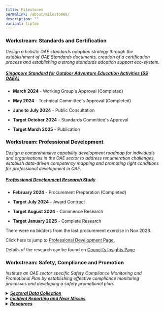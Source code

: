 ```yaml
---
title: Milestones
permalink: /about/milestones/
description: ""
variant: tiptap
---
```

<h3><strong>Workstream: Standards and Certification</strong></h3>
<p><em>Design a holistic OAE standards adoption strategy through the establishment of OAE Standards documents, creation of a certification process and establishing a strong standards adoption support eco-system.&nbsp;</em>
</p>
<h5><em><u>Singapore Standard for Outdoor Adventure Education Activities (</u></em><a href="/resources/standards-and-guidelines/singapore-standard/" rel="noopener noreferrer nofollow" target="_blank">SS OAEA</a><em><u>)</u></em></h5>
<ul data-tight="true" class="tight">
<li>
<p><strong>March 2024</strong> - Working Group's Approval (Completed)</p>
</li>
<li>
<p><strong>May 2024</strong> - Technical Committee's Approval (Completed)</p>
</li>
<li>
<p><strong>June to July 2024</strong> - Public Consultation</p>
</li>
<li>
<p><strong>Target October 2024</strong> - Standards Committee's Approval</p>
</li>
<li>
<p><strong>Target March 2025</strong> - Publication</p>
</li>
</ul>
<p></p>
<h3><strong>Workstream: Professional Development</strong></h3>
<p><em>Design a comprehensive capability development roadmap for individuals and organisations in the OAE sector to address renumeration challenges, establish data-driven competency mapping and promoting right conditions for professional development in OAE.&nbsp;</em>
</p>
<h5><em><u>Professional Development Research Study</u></em></h5>
<ul data-tight="true" class="tight">
<li>
<p><strong>February 2024</strong> - Procurement Preparation (Completed)</p>
</li>
<li>
<p><strong>Target July 2024</strong> - Award Contract</p>
</li>
<li>
<p><strong>Target August 2024</strong> - Commence Research</p>
</li>
<li>
<p><strong>Target January 2025</strong> - Complete Research</p>
</li>
</ul>
<p>There were no bidders from the last procurement exercise in Nov 2023.</p>
<p>Click here to jump to <a href="/resources/professional-development/" rel="noopener noreferrer nofollow" target="_blank">Professional Development Page.</a>
</p>
<p>Details of the research can be found on <a href="/resources/learninghub/insights/" rel="noopener noreferrer nofollow" target="_blank">Council's Insights Page</a>
</p>
<p></p>
<h3><strong>Workstream: Safety, Compliance and Promotion</strong></h3>
<p><em>Institute an OAE sector specific Safety Compliance Monitoring and Promotional Plan by establishing effective compliance monitoring processes and developing a safety promotional plan.&nbsp;</em>
</p>
<div data-type="detailGroup" class="isomer-accordion-group isomer-accordion isomer-accordion-white">
<details class="isomer-details">
<summary><strong><em><u>Sectoral Data Collection</u></em></strong>
</summary>
<div data-type="detailsContent" class="isomer-details-content">
<p>Aggregated data on demographics, programmes, participants and incidents.</p>
<ul data-tight="true" class="tight">
<li>
<p><strong>November 2023</strong> - Rolled out to 6 respondents for Phase
1, focusing on cohort camps and MOE challenge programmes.</p>
</li>
<li>
<p><strong>Target July 2024</strong> - Roll out Phase 2. Data extends to more
respondents and datafields, including overseas expeditions / camps and
more respondents</p>
</li>
<li>
<p><strong>Target April 2025</strong> - Roll out Phase 3. Data extends to
more respondents and datafields.</p>
</li>
</ul>
</div>
</details>
</div>
<div data-type="detailGroup" class="isomer-accordion-group isomer-accordion isomer-accordion-white">
<details class="isomer-details">
<summary><strong><em><u>Incident Reporting and Near Misses</u></em></strong>
</summary>
<div data-type="detailsContent" class="isomer-details-content">
<p>Concept Stage</p>
</div>
</details>
</div>
<div data-type="detailGroup" class="isomer-accordion-group isomer-accordion isomer-accordion-white">
<details class="isomer-details">
<summary><strong><em><u>Resources</u></em></strong>
</summary>
<div data-type="detailsContent" class="isomer-details-content">
<ul data-tight="true" class="tight">
<li>
<p><strong>December 2023</strong>: Developed 'Emergency Action Plan (EAP)
Best Practices' document for OAE providers.</p>
</li>
<li>
<p><strong>March 2024:</strong> Issued 'Advisory on Seasonal Heat Stress Management'
for OAE providers.</p>
</li>
<li>
<p><strong>Upcoming</strong>: TBC</p>
</li>
</ul>
<p></p>
</div>
</details>
</div>
<p></p>